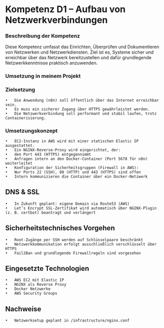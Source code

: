 # Kompetenz D1 – Aufbau von Netzwerkverbindungen

### Beschreibung der Kompetenz

Diese Kompetenz umfasst das Einrichten, Überprüfen und Dokumentieren von Netzwerken und Netzwerkdiensten. Ziel ist es, Systeme sicher und erreichbar über das Netzwerk bereitzustellen und dafür grundlegende Netzwerkkenntnisse praktisch anzuwenden.

### Umsetzung in meinem Projekt

### Zielsetzung
	•	Die Anwendung (n8n) soll öffentlich über das Internet erreichbar sein.
	•	Es muss ein sicherer Zugang über HTTPS gewährleistet werden.
	•	Die Netzwerkverbindung soll performant und stabil laufen, trotz Containerisierung.

### Umsetzungskonzept
	•	EC2-Instanz in AWS wird mit einer statischen Elastic IP ausgestattet.
	•	Ein NGINX-Reverse-Proxy wird eingerichtet, der:
	•	den Port 443 (HTTPS) entgegennimmt
	•	Anfragen intern an den Docker-Container (Port 5678 für n8n) weiterleitet
	•	Konfiguration der Sicherheitsgruppen (Firewall in AWS):
	•	Nur Ports 22 (SSH), 80 (HTTP) und 443 (HTTPS) sind offen
	•	Intern kommunizieren die Container über ein Docker-Netzwerk

## DNS & SSL
	•	In Zukunft geplant: eigene Domain via Route53 (AWS)
	•	Let’s Encrypt SSL-Zertifikat wird automatisch über NGINX-Plugin (z. B. certbot) beantragt und verlängert

## Sicherheitstechnisches Vorgehen
	•	Root-Zugänge per SSH werden auf Schlüsselpaare beschränkt
	•	Netzwerkkommunikation erfolgt ausschließlich verschlüsselt über HTTPS
	•	Fail2Ban und grundlegende Firewallregeln sind vorgesehen

## Eingesetzte Technologien
	•	AWS EC2 mit Elastic IP
	•	NGINX als Reverse Proxy
	•	Docker Netzwerke
	•	AWS Security Groups

## Nachweise
	•	Netzwerksetup geplant in /infrastructure/nginx.conf
